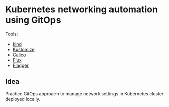 # Kubernetes networking automation using GitOps

Tools:
* [kind](https://kind.sigs.k8s.io/)
* [Kustomize](https://kustomize.io/)
* [Calico](https://docs.tigera.io/calico/latest/getting-started/kubernetes/)
* [Flux](https://fluxcd.io/)
* [Flagger](https://flagger.app/)

## Idea

Practice GitOps approach to manage network settings in Kubernetes cluster deployed locally.

